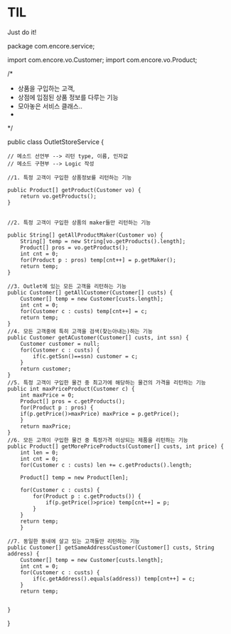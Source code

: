 # TIL
Just do it!


package com.encore.service;

import com.encore.vo.Customer;
import com.encore.vo.Product;

/*
 * 상품을 구입하는 고객, 
 * 상점에 입점된 상품 정보를 다루는 기능
 * 모아놓은 서비스 클래스..
 * 
 */

public class OutletStoreService {

	// 메소드 선언부 --> 리턴 type, 이름, 인자값
	// 메소드 구현부 --> Logic 작성
	
	//1. 특정 고객이 구입한 상품정보를 리턴하는 기능
	
	public Product[] getProduct(Customer vo) {
		return vo.getProducts();
	}
	

	//2. 특정 고객이 구입한 상품의 maker들만 리턴하는 기능
	
	public String[] getAllProductMaker(Customer vo) {
		String[] temp = new String[vo.getProducts().length];
		Product[] pros = vo.getProducts();
		int cnt = 0;
		for(Product p : pros) temp[cnt++] = p.getMaker();
		return temp;
	}
	
	//3. Outlet에 있는 모든 고객을 리턴하는 기능
	public Customer[] getAllCustomer(Customer[] custs) {
		Customer[] temp = new Customer[custs.length];
		int cnt = 0;
		for(Customer c : custs) temp[cnt++] = c;
		return temp;
	}
	//4. 모든 고객중에 특히 고객을 검색(찾는아내는)하는 기능
	public Customer getACustomer(Customer[] custs, int ssn) {
		Customer customer = null;
		for(Customer c : custs) {
			if(c.getSsn()==ssn) customer = c;
		}
		return customer;
	}
	//5. 특정 고객이 구입한 물건 중 최고가에 해당하는 물건의 가격을 리턴하는 기능
	public int maxPriceProduct(Customer c) {
		int maxPrice = 0;
		Product[] pros = c.getProducts();
		for(Product p : pros) {
		if(p.getPrice()>maxPrice) maxPrice = p.getPrice();
		}
		return maxPrice;
	}
	//6. 모든 고객이 구입한 물건 중 특정가격 이상되는 제품을 리턴하는 기능
	public Product[] getMorePriceProducts(Customer[] custs, int price) {
		int len = 0;
		int cnt = 0;
		for(Customer c : custs) len += c.getProducts().length;
			
		Product[] temp = new Product[len];
			
		for(Customer c : custs) {
			for(Product p : c.getProducts()) {
				if(p.getPrice()>price) temp[cnt++] = p;
			}
		}
		return temp;
		}
	
	//7. 동일한 동네에 살고 있는 고객들만 리턴하는 기능
	public Customer[] getSameAddressCustomer(Customer[] custs, String address) {
		Customer[] temp = new Customer[custs.length];
		int cnt = 0;
		for(Customer c : custs) {
			if(c.getAddress().equals(address)) temp[cnt++] = c;
		}
		return temp;
			
		
	}

	
}

